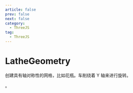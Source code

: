 ```yaml
---
article: false
prev: false
next: false
category:
  - ThreeJS
tag:
  - ThreeJS
---
```


# LatheGeometry

创建具有轴对称性的网格，比如花瓶。车削绕着 Y 轴来进行旋转。

<!-- more -->。
